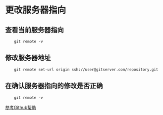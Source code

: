 # 更改服务器指向
## 查看当前服务器指向
```
	git remote -v 
```
## 修改服务器地址
```
	git remote set-url origin ssh://user@gitserver.com/repository.git
```
##  在确认服务器指向的修改是否正确
```
	git remote -v 
```

[参考Github帮助](https://help.github.com/articles/changing-a-remote-s-url/ )